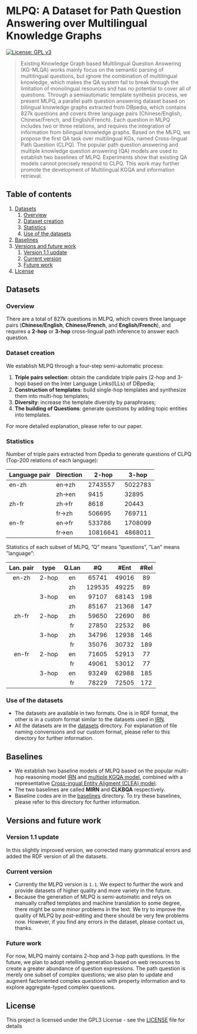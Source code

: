 
# MLPQ: A Dataset for Path Question Answering over Multilingual Knowledge Graphs
[![License: GPL v3](https://img.shields.io/badge/License-GPLv3-blue.svg)](LICENSE.txt)

> Existing Knowledge Graph based Multilingual Question Answering (KG-MLQA) works mainly focus on the semantic parsing of multilingual questions, but ignore the combination
of multilingual knowledge, which makes the QA system fail to break through the limitation of monolingual resources and has no potential to cover all of questions. Through a semiautomatic template synthesis process, we present MLPQ, a parallel path question answering dataset based on bilingual knowledge graphs extracted from DBpedia, which contains 827k questions and covers three language pairs (Chinese/English, Chinese/French, and English/French). Each question in MLPQ includes two or three relations, and requires the integration of information from bilingual knowledge graphs. Based on the MLPQ, we propose the first QA task over multilingual KGs, named Cross-lingual Path Question (CLPQ). The popular path question answering and multiple knowledge question answering (QA) models are used to establish two baselines of MLPQ. Experiments show that existing QA models cannot precisely respond to CLPQ. This work may further promote the development of Multilingual KGQA and information retrieval.

## Table of contents
  1. [Datasets](#datasets)
       1. [Overview](#overview)
       2. [Dataset creation](#dataset-creation)
       3. [Statistics](#statistics)
       4. [Use of the datasets](#use-of-the-datasets)
  2. [Baselines](#baselines)
  3. [Versions and future work](#versions-and-future-work)
       1. [Version 1.1 update](#version-11-update)
       2. [Current version](#current-version)
       3. [Future work](#future-work)
  4. [License](#license)

## Datasets

### Overview
There are a total of 827k questions in MLPQ, which covers three language pairs (**Chinese/English**, **Chinese/French**, and **English/French**), and requires a **2-hop** or **3-hop** cross-lingual path inference to answer each question.

### Dataset creation
We establish MLPQ through a four-step semi-automatic process: 
1. **Triple pairs selection**: obtain the candidate triple pairs (2-hop and 3-hop) based on the Inter Language Links(ILLs) of DBpedia;
2. **Construction of templates**: build single-hop templates and synthesize them into multi-hop templates;
3. **Diversity**: increase the template diversity by paraphrases;
4. **The building of Questions**: generate questions by adding topic entities into templates.

For more detailed explanation, please refer to our paper.

### Statistics

Number of triple pairs extracted from Dpedia to generate questions of CLPQ (Top-200 relations of each language):

|  Language pair | Direction | 2-hop | 3-hop |
| --- | --- | --- | --- |
|  en-zh | en→zh | 2743557 | 5022783 |
|   | zh→en | 9415 | 32895 |
|  zh-fr | zh→fr | 8618 | 20443 |
|   | fr→zh | 506695 | 769711 |
|  en-fr | en→fr | 533786 | 1708099 |
|   | fr→en | 10816641 | 4868011 |
 
Statistics of each subset of MLPQ, ”Q” means
”questions”, ”Lan” means ”language”:

|  Lan. pair | type | Q.Lan | #Q | #Ent | #Rel |
| :---: | :---: | :---: | :---: | :---: | :---: |
|  en-zh | 2-hop | en | 65741 | 49016 | 89 |
|   |  | zh | 129535 | 49225 | 89 |
|   | 3-hop | en | 97107 | 68143 | 198 |
|   |  | zh | 85167 | 21368 | 147 |
|  zh-fr | 2-hop | zh | 59650 | 22690 | 86 |
|   |  | fr | 27850 | 22532 | 86 |
|   | 3-hop | zh | 34796 | 12938 | 146 |
|   |  | fr | 35076 | 30732 | 189 |
|  en-fr | 2-hop | en | 71605 | 52913 | 77 |
|   |  | fr | 49061 | 53012 | 77 |
|   | 3-hop | en | 93249 | 62988 | 185 |
|   |  | fr | 78229 | 72505 | 172 |

### Use of the datasets
- The datasets are available in two formats. One is in RDF format, the other is in a custom format similar to the datasets used in [IRN](https://github.com/zmtkeke/IRN/tree/master/PathQuestion).
- All the datasets are in the [datasets](./datasets) directory. For explanation of file naming convensions and our custom format, please refer to this directory for further information.

## Baselines
- We establish two baseline models of MLPQ based on the popular multi-hop reasoning model [IRN](https://github.com/zmtkeke/IRN/tree/master/PathQuestion) and [multiple KGQA model](https://dl.acm.org/doi/10.5555/3016100.3016335), combined with a representative [Cross-ingual Entity Aligment (CLEA) model](https://github.com/muhaochen/MTransE-tf).
- The two baselines are called **MIRN** and **CLKBQA** respectively.
- Baseline codes are in the [baselines](baselines) directory. To try these baselines, please refer to this directory for further information.

## Versions and future work

### Version 1.1 update
In this slightly improved version, we corrected many grammatical errors and added the RDF version of all the datasets.

### Current version
- Currently the MLPQ version is `1.1`. We expect to further the work and provide datasets of higher quality and more variety in the future.
- Because the generation of MLPQ is semi-automatic and relys on manually crafted templates and machine translation to some degree, there might be some minor problems in the text. We try to improve the quality of MLPQ by post-editing and there should be very few problems now. However, if you find any errors in the dataset, please contact us, thanks.

### Future work
For now, MLPQ mainly contains 2-hop and 3-hop path questions. In the future, we plan to adopt retelling generation based on web resources to create a greater abundance of question expressions. The path question is merely one subset of complex questions; we also plan to update and augment factoriented complex questions with property information and to explore aggregate-typed complex questions.

## License
This project is licensed under the GPL3 License - see the [LICENSE](LICENSE.txt) file for details
